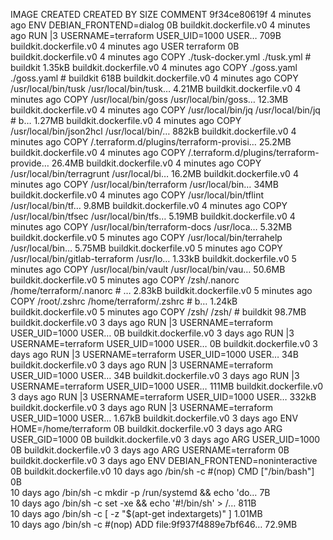 IMAGE               CREATED             CREATED BY                                      SIZE                COMMENT
9f34ce80619f        4 minutes ago       ENV DEBIAN_FRONTEND=dialog                      0B                  buildkit.dockerfile.v0
<missing>           4 minutes ago       RUN |3 USERNAME=terraform USER_UID=1000 USER…   709B                buildkit.dockerfile.v0
<missing>           4 minutes ago       USER terraform                                  0B                  buildkit.dockerfile.v0
<missing>           4 minutes ago       COPY ./tusk-docker.yml ./tusk.yml # buildkit    1.35kB              buildkit.dockerfile.v0
<missing>           4 minutes ago       COPY ./goss.yaml ./goss.yaml # buildkit         618B                buildkit.dockerfile.v0
<missing>           4 minutes ago       COPY /usr/local/bin/tusk /usr/local/bin/tusk…   4.21MB              buildkit.dockerfile.v0
<missing>           4 minutes ago       COPY /usr/local/bin/goss /usr/local/bin/goss…   12.3MB              buildkit.dockerfile.v0
<missing>           4 minutes ago       COPY /usr/local/bin/jq /usr/local/bin/jq # b…   1.27MB              buildkit.dockerfile.v0
<missing>           4 minutes ago       COPY /usr/local/bin/json2hcl /usr/local/bin/…   882kB               buildkit.dockerfile.v0
<missing>           4 minutes ago       COPY /.terraform.d/plugins/terraform-provisi…   25.2MB              buildkit.dockerfile.v0
<missing>           4 minutes ago       COPY /.terraform.d/plugins/terraform-provide…   26.4MB              buildkit.dockerfile.v0
<missing>           4 minutes ago       COPY /usr/local/bin/terragrunt /usr/local/bi…   16.2MB              buildkit.dockerfile.v0
<missing>           4 minutes ago       COPY /usr/local/bin/terraform /usr/local/bin…   34MB                buildkit.dockerfile.v0
<missing>           4 minutes ago       COPY /usr/local/bin/tflint /usr/local/bin/tf…   9.8MB               buildkit.dockerfile.v0
<missing>           4 minutes ago       COPY /usr/local/bin/tfsec /usr/local/bin/tfs…   5.19MB              buildkit.dockerfile.v0
<missing>           4 minutes ago       COPY /usr/local/bin/terraform-docs /usr/loca…   5.32MB              buildkit.dockerfile.v0
<missing>           5 minutes ago       COPY /usr/local/bin/terrahelp /usr/local/bin…   5.75MB              buildkit.dockerfile.v0
<missing>           5 minutes ago       COPY /usr/local/bin/gitlab-terraform /usr/lo…   1.33kB              buildkit.dockerfile.v0
<missing>           5 minutes ago       COPY /usr/local/bin/vault /usr/local/bin/vau…   50.6MB              buildkit.dockerfile.v0
<missing>           5 minutes ago       COPY /zsh/.nanorc /home/terraform/.nanorc # …   2.83kB              buildkit.dockerfile.v0
<missing>           5 minutes ago       COPY /root/.zshrc /home/terraform/.zshrc # b…   1.24kB              buildkit.dockerfile.v0
<missing>           5 minutes ago       COPY /zsh/ /zsh/ # buildkit                     98.7MB              buildkit.dockerfile.v0
<missing>           3 days ago          RUN |3 USERNAME=terraform USER_UID=1000 USER…   0B                  buildkit.dockerfile.v0
<missing>           3 days ago          RUN |3 USERNAME=terraform USER_UID=1000 USER…   0B                  buildkit.dockerfile.v0
<missing>           3 days ago          RUN |3 USERNAME=terraform USER_UID=1000 USER…   34B                 buildkit.dockerfile.v0
<missing>           3 days ago          RUN |3 USERNAME=terraform USER_UID=1000 USER…   34B                 buildkit.dockerfile.v0
<missing>           3 days ago          RUN |3 USERNAME=terraform USER_UID=1000 USER…   111MB               buildkit.dockerfile.v0
<missing>           3 days ago          RUN |3 USERNAME=terraform USER_UID=1000 USER…   332kB               buildkit.dockerfile.v0
<missing>           3 days ago          RUN |3 USERNAME=terraform USER_UID=1000 USER…   1.67kB              buildkit.dockerfile.v0
<missing>           3 days ago          ENV HOME=/home/terraform                        0B                  buildkit.dockerfile.v0
<missing>           3 days ago          ARG USER_GID=1000                               0B                  buildkit.dockerfile.v0
<missing>           3 days ago          ARG USER_UID=1000                               0B                  buildkit.dockerfile.v0
<missing>           3 days ago          ARG USERNAME=terraform                          0B                  buildkit.dockerfile.v0
<missing>           3 days ago          ENV DEBIAN_FRONTEND=noninteractive              0B                  buildkit.dockerfile.v0
<missing>           10 days ago         /bin/sh -c #(nop)  CMD ["/bin/bash"]            0B                  
<missing>           10 days ago         /bin/sh -c mkdir -p /run/systemd && echo 'do…   7B                  
<missing>           10 days ago         /bin/sh -c set -xe   && echo '#!/bin/sh' > /…   811B                
<missing>           10 days ago         /bin/sh -c [ -z "$(apt-get indextargets)" ]     1.01MB              
<missing>           10 days ago         /bin/sh -c #(nop) ADD file:9f937f4889e7bf646…   72.9MB              
